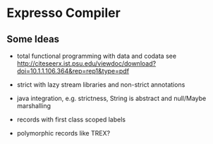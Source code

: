 # Expresso Compiler

## Some Ideas

- total functional programming with data and codata
  see
  http://citeseerx.ist.psu.edu/viewdoc/download?doi=10.1.1.106.364&rep=rep1&type=pdf

- strict with lazy stream libraries and non-strict annotations
- java integration, e.g. strictness, String is abstract and null/Maybe marshalling

- records with first class scoped labels
- polymorphic records like TREX?

